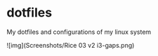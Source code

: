 # dotfiles
My dotfiles and configurations of my linux system

![img](Screenshots/Rice 03 v2 i3-gaps.png)
